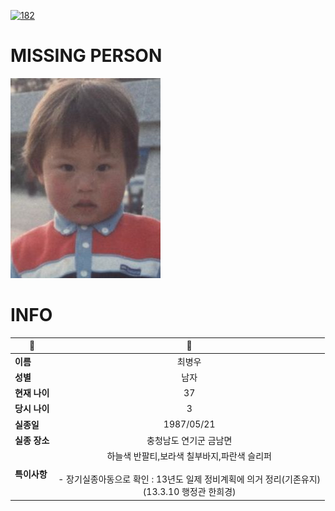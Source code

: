 [![182](https://img.shields.io/badge/%EC%8B%A4%EC%A2%85%EC%8B%A0%EA%B3%A0%EB%8A%94%20%EA%B5%AD%EB%B2%88%EC%97%86%EC%9D%B4-182-blue)](http://safe182.go.kr/index.do)

# MISSING PERSON

<img src="./missing_person.jpg">

# INFO

|🔑|💎|
|--|:--:|
|**이름**|최병우|
|**성별**|남자|
|**현재 나이**|37|
|**당시 나이**|3|
|**실종일**|1987/05/21|
|**실종 장소**|충청남도 연기군 금남면 |
|**특이사항**|하늘색 반팔티,보라색 칠부바지,파란색 슬리퍼</br></br>- 장기실종아동으로 확인 : 13년도 일제 정비계획에 의거 정리(기존유지)</br>   (13.3.10 행정관 한희경)|
